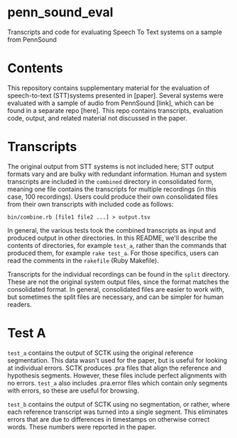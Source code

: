 # penn_sound_eval

Transcripts and code for evaluating Speech To Text systems on a sample from PennSound

# Contents

This repository contains supplementary material for the evaluation of speech-to-text (STT)systems presented in [paper].  Several systems were evaluated with a sample of audio from PennSound [link], which can be found in a separate repo [here].  This repo contains transcripts, evaluation code, output, and related material not discussed in the paper.

# Transcripts

The original output from STT systems is not included here; STT output formats vary and are bulky with redundant information.  Human and system transcripts are included in the `combined` directory in consolidated form, meaning one file contains the transcripts for multiple recordings (in this case, 100 recordings).  Users could produce their own consolidated files from their own transcripts with included code as follows:

    bin/combine.rb [file1 file2 ...] > output.tsv

In general, the various tests took the combined transcripts as input and produced output in other directories.  In this README, we'll describe the contents of directories, for example `test_a`, rather than the commands that produced them, for example `rake test_a`.  For those specifics, users can read the comments in the `rakefile` (Ruby Makefile).

Transcripts for the individual recordings can be found in the `split` directory.  These are not the original system output files, since the format matches the consolidated format.  In general, consolidated files are easier to work with, but sometimes the split files are necessary, and can be simpler for human readers.

# Test A

`test_a` contains the output of SCTK using the original reference segmentation.  This data wasn't used for the paper, but is useful for looking at individual errors.  SCTK produces .pra
files that align the reference and hypothesis segments.  However, these files include perfect alignments with no errors.  `test_a` also includes .pra.error files which contain only segments with errors, so these are useful for browsing.

`test_b` contains the output of SCTK using no segmentation, or rather, where each reference transcript was turned into a single segment.  This eliminates errors that are due to differences in timestamps on otherwise correct words.  These numbers were reported in the paper.





